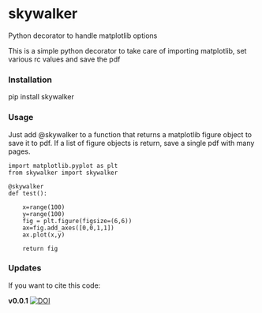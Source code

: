 # skywalker
Python decorator to handle matplotlib options

This is a simple python decorator to take care of importing matplotlib, set various rc values and save the pdf

### Installation

pip install skywalker

### Usage

Just add @skywalker to a function that returns a matplotlib figure object to save it to pdf. If a list of figure objects is return, save a single pdf with many pages.


    import matplotlib.pyplot as plt
    from skywalker import skywalker

    @skywalker
    def test():

        x=range(100)
        y=range(100)
        fig = plt.figure(figsize=(6,6))
        ax=fig.add_axes([0,0,1,1])
        ax.plot(x,y)

        return fig


### Updates
If you want to cite this code:

**v0.0.1**  [![DOI](https://zenodo.org/badge/134632789.svg)](https://zenodo.org/badge/latestdoi/134632789)




